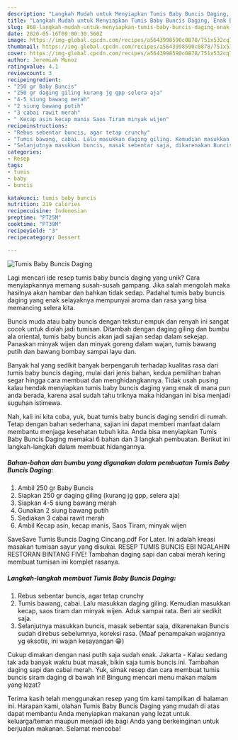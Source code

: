```yaml
---
description: "Langkah Mudah untuk Menyiapkan Tumis Baby Buncis Daging, Enak Banget"
title: "Langkah Mudah untuk Menyiapkan Tumis Baby Buncis Daging, Enak Banget"
slug: 868-langkah-mudah-untuk-menyiapkan-tumis-baby-buncis-daging-enak-banget
date: 2020-05-16T09:00:30.560Z
image: https://img-global.cpcdn.com/recipes/a5643998590c0878/751x532cq70/tumis-baby-buncis-daging-foto-resep-utama.jpg
thumbnail: https://img-global.cpcdn.com/recipes/a5643998590c0878/751x532cq70/tumis-baby-buncis-daging-foto-resep-utama.jpg
cover: https://img-global.cpcdn.com/recipes/a5643998590c0878/751x532cq70/tumis-baby-buncis-daging-foto-resep-utama.jpg
author: Jeremiah Munoz
ratingvalue: 4.1
reviewcount: 3
recipeingredient:
- "250 gr Baby Buncis"
- "250 gr daging giling kurang jg gpp selera aja"
- "4-5 siung bawang merah"
- "2 siung bawang putih"
- "3 cabai rawit merah"
- " Kecap asin kecap manis Saos Tiram minyak wijen"
recipeinstructions:
- "Rebus sebentar buncis, agar tetap crunchy"
- "Tumis bawang, cabai. Lalu masukkan daging giling. Kemudian masukkan kecap, saos tiram dan minyak wijen. Aduk sampai rata. Beri air sedikit saja."
- "Selanjutnya masukkan buncis, masak sebentar saja, dikarenakan Buncis sudah direbus sebelumnya, koreksi rasa. (Maaf penampakan wajannya yg eksotis, ini wajan kesayangan 😁)"
categories:
- Resep
tags:
- tumis
- baby
- buncis

katakunci: tumis baby buncis 
nutrition: 219 calories
recipecuisine: Indonesian
preptime: "PT25M"
cooktime: "PT39M"
recipeyield: "3"
recipecategory: Dessert

---
```



![Tumis Baby Buncis Daging](https://img-global.cpcdn.com/recipes/a5643998590c0878/751x532cq70/tumis-baby-buncis-daging-foto-resep-utama.jpg)

Lagi mencari ide resep tumis baby buncis daging yang unik? Cara menyiapkannya memang susah-susah gampang. Jika salah mengolah maka hasilnya akan hambar dan bahkan tidak sedap. Padahal tumis baby buncis daging yang enak selayaknya mempunyai aroma dan rasa yang bisa memancing selera kita.

Buncis muda atau baby buncis dengan tekstur empuk dan renyah ini sangat cocok untuk diolah jadi tumisan. Ditambah dengan daging giling dan bumbu ala oriental, tumis baby buncis akan jadi sajian sedap dalam sekejap. Panaskan minyak wijen dan minyak goreng dalam wajan, tumis bawang putih dan bawang bombay sampai layu dan.

Banyak hal yang sedikit banyak berpengaruh terhadap kualitas rasa dari tumis baby buncis daging, mulai dari jenis bahan, kedua pemilihan bahan segar hingga cara membuat dan menghidangkannya. Tidak usah pusing kalau hendak menyiapkan tumis baby buncis daging yang enak di mana pun anda berada, karena asal sudah tahu triknya maka hidangan ini bisa menjadi suguhan istimewa.


Nah, kali ini kita coba, yuk, buat tumis baby buncis daging sendiri di rumah. Tetap dengan bahan sederhana, sajian ini dapat memberi manfaat dalam membantu menjaga kesehatan tubuh kita. Anda bisa menyiapkan Tumis Baby Buncis Daging memakai 6 bahan dan 3 langkah pembuatan. Berikut ini langkah-langkah dalam membuat hidangannya.

<!--inarticleads1-->

##### Bahan-bahan dan bumbu yang digunakan dalam pembuatan Tumis Baby Buncis Daging:

1. Ambil 250 gr Baby Buncis
1. Siapkan 250 gr daging giling (kurang jg gpp, selera aja)
1. Siapkan 4-5 siung bawang merah
1. Gunakan 2 siung bawang putih
1. Sediakan 3 cabai rawit merah
1. Ambil  Kecap asin, kecap manis, Saos Tiram, minyak wijen


SaveSave Tumis Buncis Daging Cincang.pdf For Later. Ini adalah kreasi masakan tumisan sayur yang disukai. RESEP TUMIS BUNCIS EBI NGALAHIN RESTORAN BINTANG FIVE! Tambahan daging sapi dan cabai merah kering membuat tumisan ini komplet rasanya. 

<!--inarticleads2-->

##### Langkah-langkah membuat Tumis Baby Buncis Daging:

1. Rebus sebentar buncis, agar tetap crunchy
1. Tumis bawang, cabai. Lalu masukkan daging giling. Kemudian masukkan kecap, saos tiram dan minyak wijen. Aduk sampai rata. Beri air sedikit saja.
1. Selanjutnya masukkan buncis, masak sebentar saja, dikarenakan Buncis sudah direbus sebelumnya, koreksi rasa. (Maaf penampakan wajannya yg eksotis, ini wajan kesayangan 😁)


Cukup dimakan dengan nasi putih saja sudah enak. Jakarta - Kalau sedang tak ada banyak waktu buat masak, bikin saja tumis buncis ini. Tambahan daging sapi dan cabai merah. Yuk, simak resep dan cara membuat tumis buncis siram daging di bawah ini! Bingung mencari menu makan malam yang lezat? 

Terima kasih telah menggunakan resep yang tim kami tampilkan di halaman ini. Harapan kami, olahan Tumis Baby Buncis Daging yang mudah di atas dapat membantu Anda menyiapkan makanan yang lezat untuk keluarga/teman maupun menjadi ide bagi Anda yang berkeinginan untuk berjualan makanan. Selamat mencoba!
